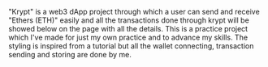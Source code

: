 "Krypt" is a web3 dApp project through which a user can send and receive "Ethers (ETH)" easily and all the transactions done through krypt will be showed below on the page with all the details. This is a practice project which I've made for just my own practice and to advance my skills. The styling is inspired from a tutorial but all the wallet connecting, transaction sending and storing are done by me.
